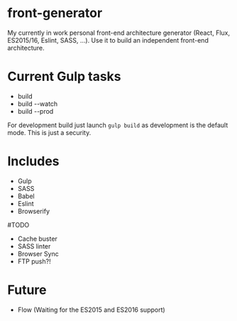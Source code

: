 # front-generator
My currently in work personal front-end architecture generator (React, Flux, ES2015/16, Eslint, SASS, ...). Use it to build an independent front-end architecture.


# Current Gulp tasks
- build
- build --watch
- build --prod

For development build just launch `gulp build` as development is the default mode.
This is just a security.


# Includes
- Gulp
- SASS
- Babel
- Eslint
- Browserify


#TODO
- Cache buster
- SASS linter
- Browser Sync
- FTP push?!


# Future
- Flow (Waiting for the ES2015 and ES2016 support)

